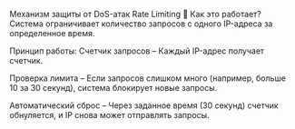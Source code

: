 Механизм защиты от DoS-атак Rate Limiting
🔧 Как это работает?
Система ограничивает количество запросов с одного IP-адреса за определенное время.

Принцип работы:
Счетчик запросов – Каждый IP-адрес получает счетчик.

Проверка лимита – Если запросов слишком много (например, больше 10 за 30 секунд), система блокирует новые запросы.

Автоматический сброс – Через заданное время (30 секунд) счетчик обнуляется, и IP снова может отправлять запросы.
